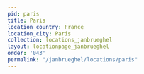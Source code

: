 ```yaml
---
pid: paris
title: Paris
location_country: France
location_city: Paris
collection: locations_janbrueghel
layout: locationpage_janbrueghel
order: '043'
permalink: "/janbrueghel/locations/paris"
---
```

